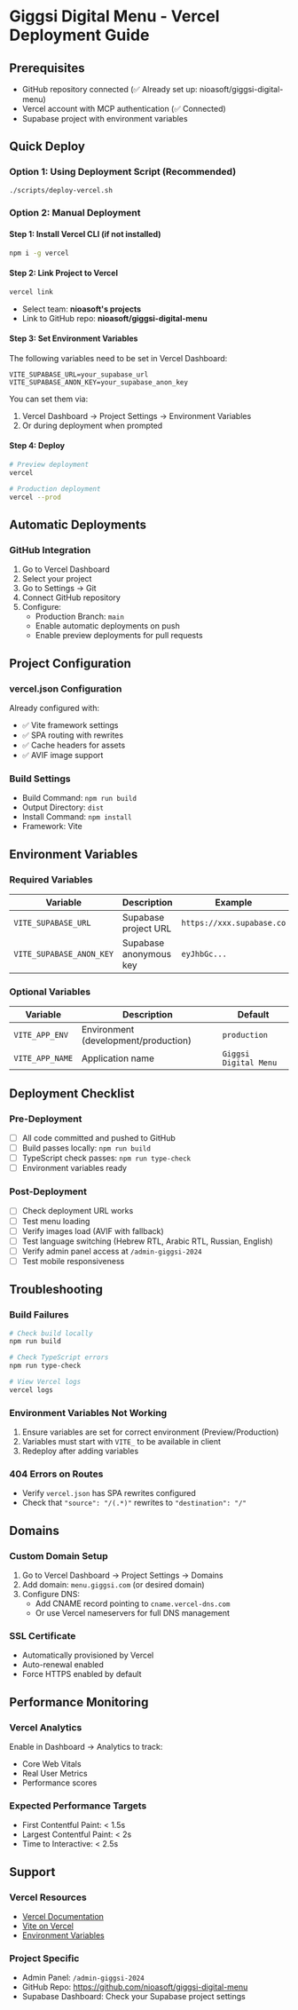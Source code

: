 # Giggsi Digital Menu - Vercel Deployment Guide

## Prerequisites
- GitHub repository connected (✅ Already set up: nioasoft/giggsi-digital-menu)
- Vercel account with MCP authentication (✅ Connected)
- Supabase project with environment variables

## Quick Deploy

### Option 1: Using Deployment Script (Recommended)
```bash
./scripts/deploy-vercel.sh
```

### Option 2: Manual Deployment

#### Step 1: Install Vercel CLI (if not installed)
```bash
npm i -g vercel
```

#### Step 2: Link Project to Vercel
```bash
vercel link
```
- Select team: **nioasoft's projects**
- Link to GitHub repo: **nioasoft/giggsi-digital-menu**

#### Step 3: Set Environment Variables
The following variables need to be set in Vercel Dashboard:
```
VITE_SUPABASE_URL=your_supabase_url
VITE_SUPABASE_ANON_KEY=your_supabase_anon_key
```

You can set them via:
1. Vercel Dashboard → Project Settings → Environment Variables
2. Or during deployment when prompted

#### Step 4: Deploy
```bash
# Preview deployment
vercel

# Production deployment
vercel --prod
```

## Automatic Deployments

### GitHub Integration
1. Go to Vercel Dashboard
2. Select your project
3. Go to Settings → Git
4. Connect GitHub repository
5. Configure:
   - Production Branch: `main`
   - Enable automatic deployments on push
   - Enable preview deployments for pull requests

## Project Configuration

### vercel.json Configuration
Already configured with:
- ✅ Vite framework settings
- ✅ SPA routing with rewrites
- ✅ Cache headers for assets
- ✅ AVIF image support

### Build Settings
- Build Command: `npm run build`
- Output Directory: `dist`
- Install Command: `npm install`
- Framework: Vite

## Environment Variables

### Required Variables
| Variable | Description | Example |
|----------|-------------|---------|
| `VITE_SUPABASE_URL` | Supabase project URL | `https://xxx.supabase.co` |
| `VITE_SUPABASE_ANON_KEY` | Supabase anonymous key | `eyJhbGc...` |

### Optional Variables
| Variable | Description | Default |
|----------|-------------|---------|
| `VITE_APP_ENV` | Environment (development/production) | `production` |
| `VITE_APP_NAME` | Application name | `Giggsi Digital Menu` |

## Deployment Checklist

### Pre-Deployment
- [ ] All code committed and pushed to GitHub
- [ ] Build passes locally: `npm run build`
- [ ] TypeScript check passes: `npm run type-check`
- [ ] Environment variables ready

### Post-Deployment
- [ ] Check deployment URL works
- [ ] Test menu loading
- [ ] Verify images load (AVIF with fallback)
- [ ] Test language switching (Hebrew RTL, Arabic RTL, Russian, English)
- [ ] Verify admin panel access at `/admin-giggsi-2024`
- [ ] Test mobile responsiveness

## Troubleshooting

### Build Failures
```bash
# Check build locally
npm run build

# Check TypeScript errors
npm run type-check

# View Vercel logs
vercel logs
```

### Environment Variables Not Working
1. Ensure variables are set for correct environment (Preview/Production)
2. Variables must start with `VITE_` to be available in client
3. Redeploy after adding variables

### 404 Errors on Routes
- Verify `vercel.json` has SPA rewrites configured
- Check that `"source": "/(.*)"` rewrites to `"destination": "/"`

## Domains

### Custom Domain Setup
1. Go to Vercel Dashboard → Project Settings → Domains
2. Add domain: `menu.giggsi.com` (or desired domain)
3. Configure DNS:
   - Add CNAME record pointing to `cname.vercel-dns.com`
   - Or use Vercel nameservers for full DNS management

### SSL Certificate
- Automatically provisioned by Vercel
- Auto-renewal enabled
- Force HTTPS enabled by default

## Performance Monitoring

### Vercel Analytics
Enable in Dashboard → Analytics to track:
- Core Web Vitals
- Real User Metrics
- Performance scores

### Expected Performance Targets
- First Contentful Paint: < 1.5s
- Largest Contentful Paint: < 2s
- Time to Interactive: < 2.5s

## Support

### Vercel Resources
- [Vercel Documentation](https://vercel.com/docs)
- [Vite on Vercel](https://vercel.com/docs/frameworks/vite)
- [Environment Variables](https://vercel.com/docs/environment-variables)

### Project Specific
- Admin Panel: `/admin-giggsi-2024`
- GitHub Repo: https://github.com/nioasoft/giggsi-digital-menu
- Supabase Dashboard: Check your Supabase project settings